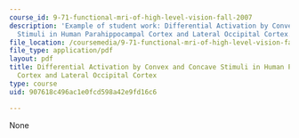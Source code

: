 ```yaml
---
course_id: 9-71-functional-mri-of-high-level-vision-fall-2007
description: 'Example of student work: Differential Activation by Convex and Concave
  Stimuli in Human Parahippocampal Cortex and Lateral Occipital Cortex.'
file_location: /coursemedia/9-71-functional-mri-of-high-level-vision-fall-2007/907618c496ac1e0fcd598a42e9fd16c6_difrntalactivton.pdf
file_type: application/pdf
layout: pdf
title: Differential Activation by Convex and Concave Stimuli in Human Parahippocampal
  Cortex and Lateral Occipital Cortex
type: course
uid: 907618c496ac1e0fcd598a42e9fd16c6

---
```

None